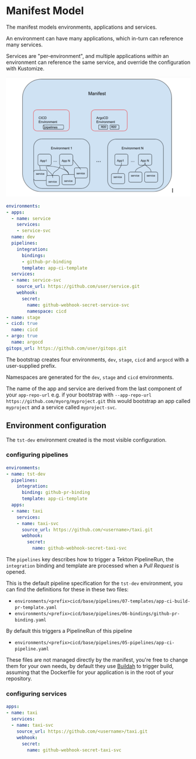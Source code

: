 # Manifest Model

The manifest models environments, applications and services.

An environment can have many applications, which in-turn can reference many
services.

Services are "per-environment", and multiple applications _within_ an
environment can reference the same service, and override the configuration with
Kustomize.

![Manifest Model](img/manifest_model.png)

```yaml
environments:
- apps:
  - name: service
    services:
    - service-svc
  name: dev
  pipelines:
    integration:
      bindings:
      - github-pr-binding
      template: app-ci-template
  services:
  - name: service-svc
    source_url: https://github.com/user/service.git
    webhook:
      secret:
        name: github-webhook-secret-service-svc
        namespace: cicd
- name: stage
- cicd: true
  name: cicd
- argo: true
  name: argocd
gitops_url: https://github.com/user/gitops.git
```

The bootstrap creates four environments, `dev`, `stage`, `cicd` and `argocd`
with a user-supplied prefix.

Namespaces are generated for the `dev`, `stage` and `cicd` environments.

The name of the app and service are derived from the last component of your
`app-repo-url` e.g. if your bootstrap with `--app-repo-url
https://github.com/myorg/myproject.git` this would bootstrap an app called
`myproject` and a service called `myproject-svc`.

## Environment configuration

The `tst-dev` environment created is the most visible configuration.

### configuring pipelines

```yaml
environments:
- name: tst-dev
  pipelines:
    integration:
      binding: github-pr-binding
      template: app-ci-template
  apps:
  - name: taxi
    services:
    - name: taxi-svc
      source_url: https://github.com/<username>/taxi.git
      webhook:
        secret:
          name: github-webhook-secret-taxi-svc
```

The `pipelines` key describes how to trigger a Tekton PipelineRun, the
`integration` binding and template are processed when a _Pull Request_
is opened.

This is the default pipeline specification for the `tst-dev` environment, you
can find the definitions for these in these two files:

 * `environments/<prefix>cicd/base/pipelines/07-templates/app-ci-build-pr-template.yaml`
 * `environments/<prefix>cicd/base/pipelines/06-bindings/github-pr-binding.yaml`

By default this triggers a PipelineRun of this pipeline

 * `environments/<prefix>cicd/base/pipelines/05-pipelines/app-ci-pipeline.yaml`

These files are not managed directly by the manifest, you're free to change them
for your own needs, by default they use [Buildah](https://github.com/containers/buildah)
to trigger build, assuming that the Dockerfile for your application is in the root
of your repository.

### configuring services

```yaml
apps:
- name: taxi
  services:
  - name: taxi-svc
    source_url: https://github.com/<username>/taxi.git
    webhook:
      secret:
        name: github-webhook-secret-taxi-svc
```